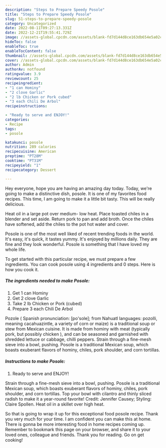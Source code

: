 ```yaml
---
description: "Steps to Prepare Speedy Posole"
title: "Steps to Prepare Speedy Posole"
slug: 51-steps-to-prepare-speedy-posole
category: Uncategorized
date: 2022-08-11T09:27:13.331Z
date: 2022-12-21T19:55:41.729Z
image: //assets-global.cpcdn.com/assets/blank-fd7d144d8ce163db654e5a02c40b08a2775adb7897d16e4062681dc7e1b2800f.png
hideToc: false
enableToc: true
enableTocContent: false
thumbnail: //assets-global.cpcdn.com/assets/blank-fd7d144d8ce163db654e5a02c40b08a2775adb7897d16e4062681dc7e1b2800f.png
cover: //assets-global.cpcdn.com/assets/blank-fd7d144d8ce163db654e5a02c40b08a2775adb7897d16e4062681dc7e1b2800f.png
author: Admin
authorAv: notfound
ratingvalue: 3.9
reviewcount: 25
recipeingredient:
- "1 can Hominy"
- "2 clove Garlic"
- "2 lb Chicken or Pork cubed"
- "3 each Chili De Arbol"
recipeinstructions:

- "Ready to serve and ENJOY!"
categories:
- Recipe
tags:
- posole

katakunci: posole 
nutrition: 289 calories
recipecuisine: American
preptime: "PT28M"
cooktime: "PT31M"
recipeyield: "1"
recipecategory: Dessert

---
```



Hey everyone, hope you are having an amazing day today. Today, we're going to make a distinctive dish, posole. It is one of my favorites food recipes. This time, I am going to make it a little bit tasty. This will be really delicious.

Heat oil in a large pot over medium- low heat. Place toasted chiles in a blender and set aside. Return pork to pan and add broth. Once the chiles have softened, add the chiles to the pot hot water and cover.

Posole is one of the most well liked of recent trending foods in the world. It's easy, it's quick, it tastes yummy. It's enjoyed by millions daily. They are fine and they look wonderful. Posole is something that I have loved my whole life.


To get started with this particular recipe, we must prepare a few ingredients. You can cook posole using 4 ingredients and 0 steps. Here is how you cook it.

<!--inarticleads1-->

##### The ingredients needed to make Posole:

1. Get 1 can Hominy
1. Get 2 clove Garlic
1. Take 2 lb Chicken or Pork (cubed)
1. Prepare 3 each Chili De Arbol


Pozole ( Spanish pronunciation: [po&#39;sole]; from Nahuatl languages: pozolli, meaning cacahuazintle, a variety of corn or maize) is a traditional soup or stew from Mexican cuisine. It is made from hominy with meat (typically pork, but possibly chicken ), and can be seasoned and garnished with shredded lettuce or cabbage, chilli peppers. Strain through a fine-mesh sieve into a bowl, pushing. Posole is a traditional Mexican soup, which boasts exuberant flavors of hominy, chiles, pork shoulder, and corn tortillas. 

<!--inarticleads2-->

##### Instructions to make Posole:


1. Ready to serve and ENJOY!

Strain through a fine-mesh sieve into a bowl, pushing. Posole is a traditional Mexican soup, which boasts exuberant flavors of hominy, chiles, pork shoulder, and corn tortillas. Top your bowl with cilantro and thinly sliced radish to make it a year-round favorite! Credit: Jennifer Causey; Styling: Claire Spollen. Heat oil in a skillet over high heat. 

So that is going to wrap it up for this exceptional food posole recipe. Thank you very much for your time. I am confident you can make this at home. There is gonna be more interesting food in home recipes coming up. Remember to bookmark this page on your browser, and share it to your loved ones, colleague and friends. Thank you for reading. Go on get cooking!
